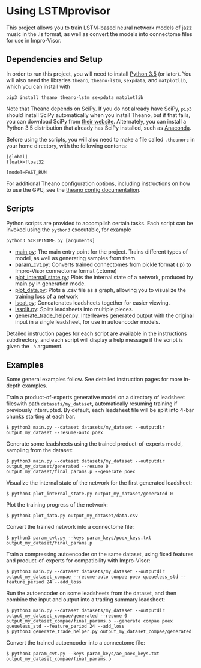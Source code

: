 # Using LSTMprovisor

This project allows you to train LSTM-based neural network models of jazz music in the .ls format, as well as convert the models into connectome files for use in Impro-Visor.

## Dependencies and Setup

In order to run this project, you will need to install [Python 3.5][] (or later). You will also need the libraries `theano`, `theano-lstm`, `sexpdata`, and `matplotlib`, which you can install with

```
pip3 install theano theano-lstm sexpdata matplotlib
```

[Python 3.5]: https://www.python.org/downloads/

Note that Theano depends on SciPy. If you do not already have SciPy, `pip3` should install SciPy automatically when you install Theano, but if that fails, you can download SciPy from [their website][scipy]. Alternately, you can install a Python 3.5 distribution that already has SciPy installed, such as [Anaconda][].
 
[scipy]: http://scipy.org/install.html
[Anaconda]: https://www.continuum.io/downloads

Before using the scripts, you will also need to make a file called `.theanorc` in your home directory, with the following contents:

```
[global]
floatX=float32

[mode]=FAST_RUN
```

For additional Theano configuration options, including instructions on how to use the GPU, see the [theano config documentation][configdoc].

[configdoc]: http://deeplearning.net/software/theano/library/config.html

## Scripts

Python scripts are provided to accomplish certain tasks. Each script can be invoked using the `python3` executable, for example

```
python3 SCRIPTNAME.py [arguments]
```

- [main.py](instructions/main.md): The main entry point for the project. Trains different types of model, as well as generating samples from them.
- [param_cvt.py](instructions/param_cvt.md): Converts trained connectomes from pickle format (.p) to Impro-Visor connectome format (.ctome)
- [plot_internal_state.py](instructions/plot_internal_state.md): Plots the internal state of a network, produced by main.py in generation mode.
- [plot_data.py](instructions/plot_data.md): Plots a .csv file as a graph, allowing you to visualize the training loss of a network
- [lscat.py](instructions/lscat.md): Concatenates leadsheets together for easier viewing.
- [lssplit.py](instructions/lssplit.md): Splits leadsheets into multiple pieces.
- [generate_trade_helper.py](instructions/generate_trade_helper.md): Interleaves generated output with the original input in a single leadsheet, for use in autoencoder models.

Detailed instruction pages for each script are available in the instructions subdirectory, and each script will display a help message if the script is given the `-h` argument.

## Examples

Some general examples follow. See detailed instruction pages for more in-depth examples.

Train a product-of-experts generative model on a directory of leadsheet fileswith path `datasets/my_dataset`, automatically resuming training if previously interrupted. By default, each leadsheet file will be split into 4-bar chunks starting at each bar.

```
$ python3 main.py --dataset datasets/my_dataset --outputdir output_my_dataset --resume-auto poex
```

Generate some leadsheets using the trained product-of-experts model, sampling from the dataset:

```
$ python3 main.py --dataset datasets/my_dataset --outputdir output_my_dataset/generated --resume 0 output_my_dataset/final_params.p --generate poex
```

Visualize the internal state of the network for the first generated leadsheet:

```
$ python3 plot_internal_state.py output_my_dataset/generated 0
```

Plot the training progress of the network:

```
$ python3 plot_data.py output_my_dataset/data.csv
```

Convert the trained network into a connectome file:

```
$ python3 param_cvt.py --keys param_keys/poex_keys.txt output_my_dataset/final_params.p
```

Train a compressing autoencoder on the same dataset, using fixed features and product-of-experts for compatibility with Impro-Visor:

```
$ python3 main.py --dataset datasets/my_dataset --outputdir output_my_dataset_compae --resume-auto compae poex queueless_std --feature_period 24 --add_loss
```

Run the autoencoder on some leadsheets from the dataset, and then combine the input and output into a trading summary leadsheet:

```
$ python3 main.py --dataset datasets/my_dataset --outputdir output_my_dataset_compae/generated --resume 0 output_my_dataset_compae/final_params.p --generate compae poex queueless_std --feature_period 24 --add_loss
$ python3 generate_trade_helper.py output_my_dataset_compae/generated
```

Convert the trained autoencoder into a connectome file:

```
$ python3 param_cvt.py --keys param_keys/ae_poex_keys.txt output_my_dataset_compae/final_params.p
```

